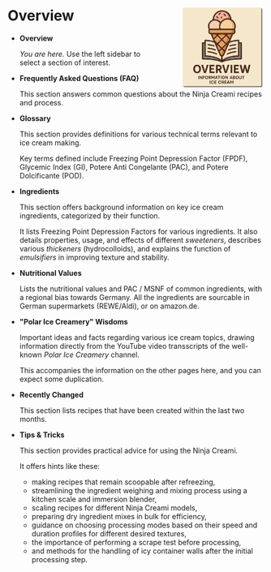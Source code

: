 # Overview<img style="float: right; margin-left: 1.5em;" width=160 alt="Logo" src="logo-overview.png" />
<!--
summarize the top-level source sections in concise form, without extensive citations.
use the Markdown format for the output.
-->

*   **Overview**

    *You are here.* Use the left sidebar to select a section of interest.

<div clear="all" />

*   **Frequently Asked Questions (FAQ)**

    This section answers common questions about the Ninja Creami recipes and process.

*   **Glossary**

    This section provides definitions for various technical terms relevant to ice cream making.

    Key terms defined include Freezing Point Depression Factor (FPDF), Glycemic Index (GI),
    Potere Anti Congelante (PAC), and Potere Dolcificante (POD).

*   **Ingredients**

    This section offers background information on key ice cream ingredients, categorized by their function.

    It lists Freezing Point Depression Factors for various ingredients. It also details properties, usage, and effects of different *sweeteners*, describes various *thickeners* (hydrocolloids), and explains the function of *emulsifiers* in improving texture and stability.

*   **Nutritional Values**

    Lists the nutritional values and PAC / MSNF of common ingredients, with a regional bias towards Germany.
    All the ingredients are sourcable in German supermarkets (REWE/Aldi), or on amazon.de.

*   **"Polar Ice Creamery" Wisdoms**

    Important ideas and facts regarding various ice cream topics, drawing information directly from
    the YouTube video transscripts of the well-known *Polar Ice Creamery* channel.

    This accompanies the information on the other pages here, and you can expect some duplication.

*   **Recently Changed**

    This section lists recipes that have been created within the last two months.

*   **Tips & Tricks**

    This section provides practical advice for using the Ninja Creami.

    It offers hints like these:

     * making recipes that remain scoopable after refreezing,
     * streamlining the ingredient weighing and mixing process using a kitchen scale and immersion blender,
     * scaling recipes for different Ninja Creami models,
     * preparing dry ingredient mixes in bulk for efficiency,
     * guidance on choosing processing modes based on their speed and duration profiles for different desired textures,
     * the importance of performing a scrape test before processing,
     * and methods for the handling of icy container walls after the initial processing step.
